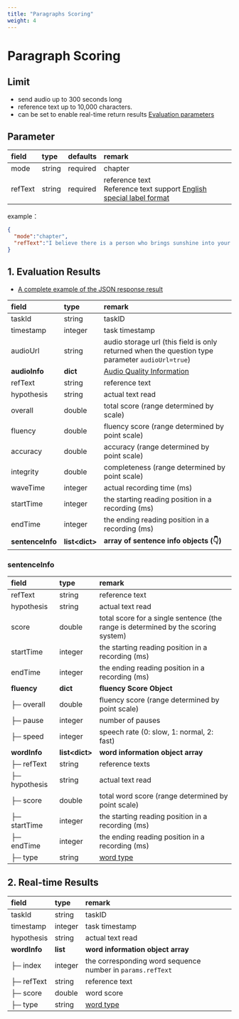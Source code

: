 ```yaml
---
title: "Paragraphs Scoring"
weight: 4
---
```


# Paragraph Scoring
## Limit

- send audio up to 300 seconds long 
- reference text up to 10,000 characters.
- can be set to enable real-time return results [Evaluation parameters](mode/common.md)

## Parameter

| **field** | **type** | **defaults** | **remark**                                                                                         |
|:----------|:---------|:-------------|:---------------------------------------------------------------------------------------------------|
| mode      | string   | required     | chapter                                                                                            |
| refText   | string   | required     | reference text <br />Reference text support [English special label format](datadict/annotation-en) |

example：

```json
{
  "mode":"chapter",
  "refText":"I believe there is a person who brings sunshine into your life. That person may have enough to spread around."
}
```

## 1. Evaluation Results

- [A complete example of the JSON response result](mode/en-basic/chapter-result)

| **field**        | **type**         | **remark**                                                                                       |
|:-----------------|:-----------------|:-------------------------------------------------------------------------------------------------|
| taskId           | string           | taskID                                                                                           |
| timestamp        | integer          | task timestamp                                                                                   |
| audioUrl         | string           | audio storage url (this field is only returned when the question type parameter `audioUrl=true`) |
| **audioInfo**    | **dict**         | [Audio Quality Information](mode/common)                                                         |
| refText          | string           | reference text                                                                                   |
| hypothesis       | string           | actual text read                                                                                 |
| overall          | double           | total score (range determined by scale)                                                          |
| fluency          | double           | fluency score (range determined by point scale)                                                  |
| accuracy         | double           | accuracy (range determined by point scale)                                                       |
| integrity        | double           | completeness (range determined by point scale)                                                   |
| waveTime         | integer          | actual recording time (ms)                                                                       |
| startTime        | integer          | the starting reading position in a recording (ms)                                                |
| endTime          | integer          | the ending reading position in a recording (ms)                                                  |
| **sentenceInfo** | **list\<dict\>** | **array of sentence info objects (👇)**                                                          |

### sentenceInfo

| **field**      | **type**          | **remark**                                                                        |
|:---------------|:------------------|:----------------------------------------------------------------------------------|
| refText        | string            | reference text                                                                    |
| hypothesis     | string            | actual text read                                                                  |
| score          | double            | total score for a single sentence (the range is determined by the scoring system) |
| startTime      | integer           | the starting reading position in a recording (ms)                                 |
| endTime        | integer           | the ending reading position in a recording (ms)                                   |
| **fluency**    | **dict**          | **fluency Score Object**                                                          |
| ├─ overall     | double            | fluency score (range determined by point scale)                                   |
| ├─ pause       | integer           | number of pauses                                                                  |
| ├─ speed       | integer           | speech rate (0: slow, 1: normal, 2: fast)                                         |
| **wordInfo**   | **list\<dict\>**  | **word information object array**                                                 |
| ├─ refText     | string            | reference texts                                                                   |
| ├─ hypothesis  | string            | actual text read                                                                  |
| ├─ score       | double            | total word score (range determined by point scale)                                |
| ├─ startTime   | integer           | the starting reading position in a recording (ms)                                 |
| ├─ endTime     | integer           | the ending reading position in a recording (ms)                                   |
| ├─ type        | string            | [word type](datadict/other)                                                       |

## 2. Real-time Results

| **field**     | **type**  | **remark**                                                  |
|:--------------|:----------|:------------------------------------------------------------|
| taskId        | string    | taskID                                                      |
| timestamp     | integer   | task timestamp                                              |
| hypothesis    | string    | actual text read                                            |
| **wordInfo**  | **list**  | **word information object array**                           |
| ├─ index      | integer   | the corresponding word sequence number in `params.refText`  |
| ├─ refText    | string    | reference text                                              |
| ├─ score      | double    | word score                                                  |
| ├─ type       | string    | [word type](datadict/other)                                 |